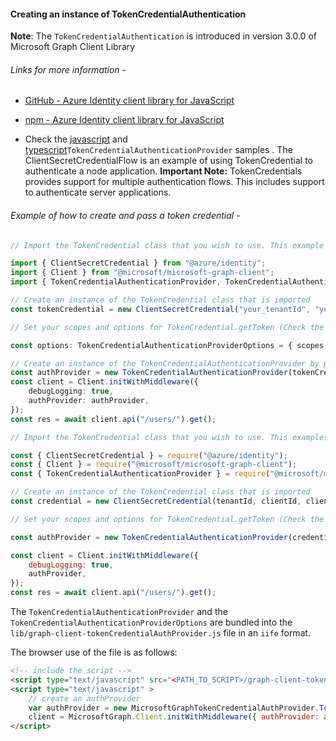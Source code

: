 #### Creating an instance of TokenCredentialAuthentication

**Note**: The `TokenCredentialAuthentication` is introduced in version 3.0.0 of Microsoft Graph Client Library

###### Links for more information -

-   [GitHub - Azure Identity client library for JavaScript ](https://github.com/Azure/azure-sdk-for-js/blob/main/sdk/identity/identity/README.md)

-   [npm - Azure Identity client library for JavaScript](https://www.npmjs.com/package/@azure/identity)

-   Check the [javascript](../samples/javascript/clientInitialization/tokenCredentialAuthenticationProvider/index.js) and [typescript](../samples/typescript/clientInitialization/tokenCredentialAuthenticationProvider/index.ts)`TokenCredentialAuthenticationProvider` samples . The ClientSecretCredentialFlow is an example of using TokenCredential to authenticate a node application. **Important Note:** TokenCredentials provides support for multiple authentication flows. This includes support to authenticate server applications.

###### Example of how to create and pass a token credential -

```typescript
// Import the TokenCredential class that you wish to use. This example uses a Client SecretCredential

import { ClientSecretCredential } from "@azure/identity";
import { Client } from "@microsoft/microsoft-graph-client";
import { TokenCredentialAuthenticationProvider, TokenCredentialAuthenticationProviderOptions } from "@microsoft/microsoft-graph-client/authProviders/azureTokenCredentials";

// Create an instance of the TokenCredential class that is imported
const tokenCredential = new ClientSecretCredential("your_tenantId", "your_clientId", "your_clientSecret");

// Set your scopes and options for TokenCredential.getToken (Check the ` interface GetTokenOptions` in (TokenCredential Implementation)[https://github.com/Azure/azure-sdk-for-js/blob/main/sdk/core/core-auth/src/tokenCredential.ts])

const options: TokenCredentialAuthenticationProviderOptions = { scopes: [scopes], getTokenOptions };

// Create an instance of the TokenCredentialAuthenticationProvider by passing the tokenCredential instance and options to the constructor
const authProvider = new TokenCredentialAuthenticationProvider(tokenCredential, options);
const client = Client.initWithMiddleware({
	debugLogging: true,
	authProvider: authProvider,
});
const res = await client.api("/users/").get();
```

```javascript
// Import the TokenCredential class that you wish to use. This examples uses a ClientSecretCredential

const { ClientSecretCredential } = require("@azure/identity");
const { Client } = require("@microsoft/microsoft-graph-client");
const { TokenCredentialAuthenticationProvider } = require("@microsoft/microsoft-graph-client/authProviders/azureTokenCredentials");

// Create an instance of the TokenCredential class that is imported
const credential = new ClientSecretCredential(tenantId, clientId, clientSecret);

// Set your scopes and options for TokenCredential.getToken (Check the ` interface GetTokenOptions` in (TokenCredential Implementation)[https://github.com/Azure/azure-sdk-for-js/blob/main/sdk/core/core-auth/src/tokenCredential.ts])

const authProvider = new TokenCredentialAuthenticationProvider(credential, { scopes: [scopes] });

const client = Client.initWithMiddleware({
	debugLogging: true,
	authProvider,
});
const res = await client.api("/users/").get();
```

The `TokenCredentialAuthenticationProvider` and the `TokenCredentialAuthenticationProviderOptions` are bundled into the `lib/graph-client-tokenCredentialAuthProvider.js` file in an `iife` format.

The browser use of the file is as follows:

```html
<!-- include the script -->
<script type="text/javascript" src="<PATH_TO_SCRIPT>/graph-client-tokenCredentialAuthProvider.js"></script>
<script type="text/javascript" >
	// create an authProvider
	var authProvider = new MicrosoftGraphTokenCredentialAuthProvider.TokenCredentialAuthenticationProvider(tokenCred, { scopes: scopes });
	client = MicrosoftGraph.Client.initWithMiddleware({ authProvider: authProvider, });        
</script> 

```
